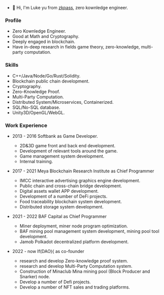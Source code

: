 - 👋 Hi, I'm Luke yu from [zkpass](https://github.com/zkPassOfficial), zero kownledge engineer.

### Profile
- Zero Kownledge Engineer.
- Good at Math and Cryptography.
- Deeply engaged in blockchain.
- Have in-deep research in fields game theory, zero-knowledge, multi-party computation. 

### Skills
- C++/Java/Node/Go/Rust/Solidity.
- Blockchain public chain development.
- Cryptography.
- Zero-Knowledge Proof.
- Multi-Party Computation.
- Distributed System/Microservices, Containerized.
- SQL/No-SQL database.
- Unity3D/OpenGL/WebGL.

### Work Experience
- 2013 - 2016 Softbank as Game Developer.
  - 2D&3D game front and back end development.
  - Development of relevant tools around the game.
  - Game management system development.
  - Internal training.

- 2017 - 2021 Meya Blockchain Research Institute as Chief Programmer
  - IMCC interactive advertising graphics engine development.
  - Public chain and cross-chain bridge development.
  - Digital assets wallet APP development.
  - Development of a number of DeFi projects.
  - Food traceability blockchain system development.
  - Distributed storage system development.

- 2021 - 2022 BAF Capital as Chief Programmer
  - Miner deployment, miner node program optimization.
  - BAF mining pool management system development, mining pool tool development.
  - Jamob Polkadot decentralized platform development.

- 2022 - now If(DAO){ as co-founder
  - research and develop Zero-knowledge proof system.
  - research and develop Multi-Party Computation system.
  - Construction of Minaclub Mina mining pool (Block Producer and Snarker) node.
  - Develop a number of Defi projects.
  - Develop a number of NFT sales and trading platforms.
